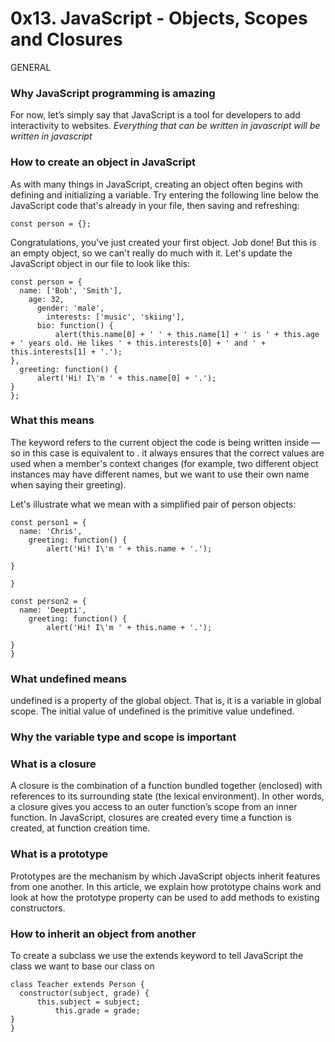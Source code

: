 # 0x13. JavaScript - Objects, Scopes and Closures

GENERAL

### Why JavaScript programming is amazing

For now, let’s simply say that JavaScript is a tool for developers to add interactivity to websites.
*Everything that can be written in javascript will be written in javascript*

### How to create an object in JavaScript

As with many things in JavaScript, creating an object often begins with defining and initializing a variable. Try entering the following line below the JavaScript code that's already in your file, then saving and refreshing:

```
const person = {};
```
Congratulations, you've just created your first object. Job done! But this is an empty object, so we can't really do much with it. Let's update the JavaScript object in our file to look like this:
```
const person = {
  name: ['Bob', 'Smith'],
    age: 32,
      gender: 'male',
        interests: ['music', 'skiing'],
	  bio: function() {
	      alert(this.name[0] + ' ' + this.name[1] + ' is ' + this.age + ' years old. He likes ' + this.interests[0] + ' and ' + this.interests[1] + '.');
},
  greeting: function() {
      alert('Hi! I\'m ' + this.name[0] + '.');       
}
};
```

### What this means

The keyword refers to the current object the code is being written inside — so in this case is equivalent to .  it always ensures that the correct values are used when a member's context changes (for example, two different object instances may have different names, but we want to use their own name when saying their greeting).

Let's illustrate what we mean with a simplified pair of person objects:
```
const person1 = {
  name: 'Chris',
    greeting: function() {
        alert('Hi! I\'m ' + this.name + '.');
	  
}

}

const person2 = {
  name: 'Deepti',
    greeting: function() {
        alert('Hi! I\'m ' + this.name + '.');
	  
}
}
```

### What undefined means

undefined is a property of the global object. That is, it is a variable in global scope. The initial value of undefined is the primitive value undefined.

### Why the variable type and scope is important

### What is a closure

A closure is the combination of a function bundled together (enclosed) with references to its surrounding state (the lexical environment). In other words, a closure gives you access to an outer function’s scope from an inner function. In JavaScript, closures are created every time a function is created, at function creation time.

### What is a prototype

Prototypes are the mechanism by which JavaScript objects inherit features from one another. In this article, we explain how prototype chains work and look at how the prototype property can be used to add methods to existing constructors.

### How to inherit an object from another

To create a subclass we use the extends keyword to tell JavaScript the class we want to base our class on

```
class Teacher extends Person {
  constructor(subject, grade) {
      this.subject = subject;
          this.grade = grade;	    
}
}
```
